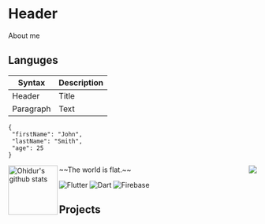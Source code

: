 # Header

About me



## Languges

| Syntax | Description |
| ----------- | ----------- |
| Header | Title |
| Paragraph | Text | 

 ```
{
  "firstName": "John",
  "lastName": "Smith",
  "age": 25
}
``` 


<p>
  <img align="right" src="https://github-readme-stats.vercel.app/api/top-langs/?username=PrimalCat-Real&theme=prussian&hide_langs_below=1&layout=compact" />
  <img align="left" src="https://github-readme-stats.vercel.app/api?username=PrimalCat-Real&show_icons=true&theme=PrimalCat-Real&line_height=21" height="100px" alt="Ohidur's github stats"/>
</p>
~~The world is flat.~~

![Flutter](https://img.shields.io/badge/-Flutter-090909?style=for-the-badge&logo=flutter&logoColor=47C5FB)
![Dart](https://img.shields.io/badge/-Dart-090909?style=for-the-badge&logo=dart&logoColor=097CDB)
![Firebase](https://img.shields.io/badge/-Firebase-090909?style=for-the-badge&logo=firebase&logoColor=F8C52C)

## Projects
